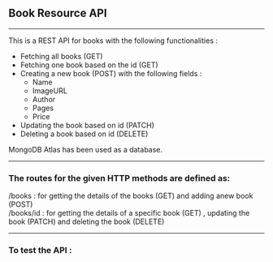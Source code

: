 ## Book Resource API
---

This is a REST API for books with the following functionalities : 
- Fetching all books (GET)
- Fetching one book based on the id (GET)
- Creating a new book (POST) with the following     fields :
  - Name 
  - ImageURL
  - Author
  - Pages
  - Price
- Updating the book based on id (PATCH)
- Deleting a book based on id (DELETE)


MongoDB Atlas has been used as a database.

---

### The routes for the given HTTP methods are defined as:


/books : for getting the details of the books (GET) and adding anew book (POST)
<br>
/books/id : for getting the details of a specific book (GET) , updating the book (PATCH) and deleting the book (DELETE)

---
### To test the API : 



    

